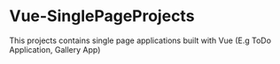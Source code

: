 # Vue-SinglePageProjects
This projects contains single page applications built with Vue (E.g ToDo Application, Gallery App)
